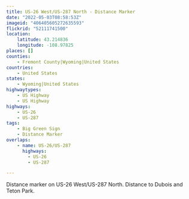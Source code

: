 ```yaml
---
title: US-26 West/US-287 North - Distance Marker
date: "2022-05-03T08:58:53Z"
imageid: "406405605272635593"
flickrid: "52111741500"
location:
    latitude: 43.214836
    longitude: -108.97825
places: []
counties:
    - Fremont County|Wyoming|United States
countries:
    - United States
states:
    - Wyoming|United States
highwaytypes:
    - US Highway
    - US Highway
highways:
    - US-26
    - US-287
tags:
    - Big Green Sign
    - Distance Marker
overlaps:
    - name: US-26/US-287
      highways:
        - US-26
        - US-287

---
```

Distance marker on US-26 West/US-287 North.  Distance to Dubois and Teton Park.